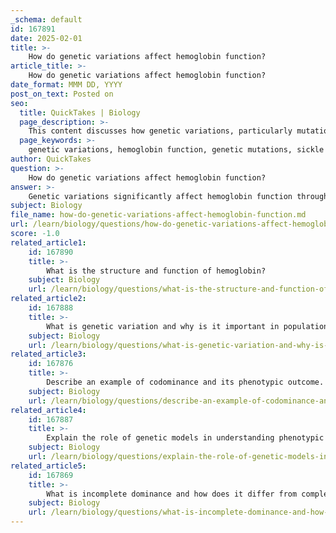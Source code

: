 ```yaml
---
_schema: default
id: 167891
date: 2025-02-01
title: >-
    How do genetic variations affect hemoglobin function?
article_title: >-
    How do genetic variations affect hemoglobin function?
date_format: MMM DD, YYYY
post_on_text: Posted on
seo:
  title: QuickTakes | Biology
  page_description: >-
    This content discusses how genetic variations, particularly mutations in the hemoglobin gene, impact hemoglobin function, oxygen transport in the blood, and contribute to various health issues such as sickle cell disease and thalassemia.
  page_keywords: >-
    genetic variations, hemoglobin function, genetic mutations, sickle cell disease, hemoglobin S, oxygen transport, red blood cells, molecular mechanisms, disease resistance, thalassemia, hemoglobinopathies, health implications, mutations, anemia, malaria
author: QuickTakes
question: >-
    How do genetic variations affect hemoglobin function?
answer: >-
    Genetic variations significantly affect hemoglobin function through various mechanisms, primarily involving genetic mutations. These mutations can alter the structure and properties of hemoglobin, leading to different phenotypes and potential health implications.\n\n1. **Types of Genetic Mutations**: Genetic mutations can be classified into several types, including point mutations, insertions, deletions, and duplications. A notable example is the single nucleotide mutation in the hemoglobin gene (HBB) that causes sickle cell disease. This specific mutation results in the substitution of valine for glutamic acid at the sixth position of the beta-globin chain, leading to the production of abnormal hemoglobin known as hemoglobin S (HbS). \n\n2. **Impact on Hemoglobin Function**: The presence of HbS causes red blood cells to deform into a sickle shape under low oxygen conditions. This altered shape affects the cells' ability to transport oxygen efficiently and increases their tendency to clump together, leading to blockages in blood vessels. Consequently, individuals with sickle cell disease experience various complications, including pain crises, increased risk of infections, and organ damage.\n\n3. **Molecular Mechanisms**: The molecular mechanisms underlying hemoglobin function involve the transcription of the hemoglobin gene and the translation of mRNA into the hemoglobin protein. Mutations can disrupt these processes, leading to either a complete loss of function or a gain of function that may result in abnormal hemoglobin variants. For instance, some mutations may lead to increased stability of the hemoglobin molecule, affecting its oxygen-binding capacity.\n\n4. **Genetic Variation and Disease Resistance**: Interestingly, the sickle cell trait (carrying one copy of the mutated gene) provides a selective advantage in regions where malaria is prevalent. Individuals with the sickle cell trait are less susceptible to severe malaria, demonstrating how genetic variations can influence not only individual health but also population dynamics in response to environmental pressures.\n\n5. **Broader Implications**: Beyond sickle cell disease, other genetic variations in hemoglobin can lead to different disorders, such as thalassemia and various hemoglobinopathies. These conditions arise from mutations that affect the production of hemoglobin chains, leading to imbalances and resulting in anemia and other health issues.\n\nIn summary, genetic variations, particularly mutations in the hemoglobin gene, have profound effects on hemoglobin function, influencing oxygen transport, disease susceptibility, and overall health. Understanding these variations is crucial for diagnosing and managing genetic disorders related to hemoglobin.
subject: Biology
file_name: how-do-genetic-variations-affect-hemoglobin-function.md
url: /learn/biology/questions/how-do-genetic-variations-affect-hemoglobin-function
score: -1.0
related_article1:
    id: 167890
    title: >-
        What is the structure and function of hemoglobin?
    subject: Biology
    url: /learn/biology/questions/what-is-the-structure-and-function-of-hemoglobin
related_article2:
    id: 167888
    title: >-
        What is genetic variation and why is it important in populations?
    subject: Biology
    url: /learn/biology/questions/what-is-genetic-variation-and-why-is-it-important-in-populations
related_article3:
    id: 167876
    title: >-
        Describe an example of codominance and its phenotypic outcome.
    subject: Biology
    url: /learn/biology/questions/describe-an-example-of-codominance-and-its-phenotypic-outcome
related_article4:
    id: 167887
    title: >-
        Explain the role of genetic models in understanding phenotypic outcomes.
    subject: Biology
    url: /learn/biology/questions/explain-the-role-of-genetic-models-in-understanding-phenotypic-outcomes
related_article5:
    id: 167869
    title: >-
        What is incomplete dominance and how does it differ from complete dominance?
    subject: Biology
    url: /learn/biology/questions/what-is-incomplete-dominance-and-how-does-it-differ-from-complete-dominance
---
```


&nbsp;